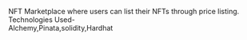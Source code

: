 NFT Marketplace where users can list their NFTs through price listing.<br/>
Technologies Used-<br/>
Alchemy,Pinata,solidity,Hardhat
